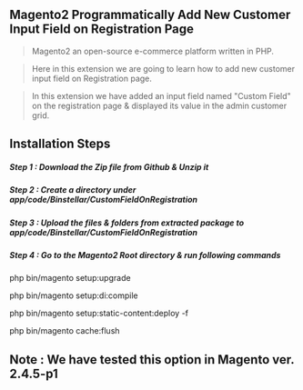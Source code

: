 ## Magento2 Programmatically Add New Customer Input Field on Registration Page

> Magento2 an open-source e-commerce platform written in PHP.

> Here in this extension we are going to learn how to add new customer input field on Registration page.

> In this extension we have added an input field named "Custom Field" on the registration page & displayed its value in the admin customer grid.


## Installation Steps

##### Step 1 : Download the Zip file from Github & Unzip it
##### Step 2 : Create a directory under app/code/Binstellar/CustomFieldOnRegistration
##### Step 3 : Upload the files & folders from extracted package to app/code/Binstellar/CustomFieldOnRegistration
##### Step 4 : Go to the Magento2 Root directory & run following commands

php bin/magento setup:upgrade

php bin/magento setup:di:compile

php bin/magento setup:static-content:deploy -f

php bin/magento cache:flush


## Note : We have tested this option in Magento ver. 2.4.5-p1